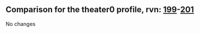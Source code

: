 ## Comparison for the theater0 profile, rvn: [199](https://github.com/PRO100KatYT/FortniteProfileRevisions/tree/main/profiles/theater0/199%20theater0.json)-[201](https://github.com/PRO100KatYT/FortniteProfileRevisions/tree/main/profiles/theater0/201%20theater0.json)

No changes
